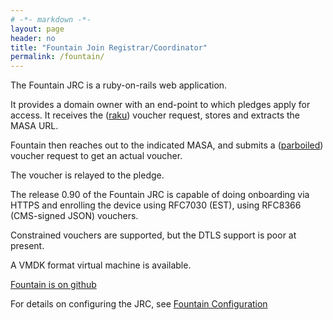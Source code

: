 ```yaml
---
# -*- markdown -*-
layout: page
header: no
title: "Fountain Join Registrar/Coordinator"
permalink: /fountain/
---
```


The Fountain JRC is a ruby-on-rails web application.

It provides a domain owner with an end-point to which pledges apply for
access.  It receives the ([raku](/terminology#raku)) voucher request, stores
and extracts the MASA URL.

Fountain then reaches out to the indicated MASA, and submits a
([parboiled](/terminology#parboiled)) voucher request to get an actual voucher.

The voucher is relayed to the pledge.

The release 0.90 of the Fountain JRC is capable of doing onboarding via HTTPS and enrolling the device using RFC7030 (EST), using RFC8366 (CMS-signed JSON) vouchers.

Constrained vouchers are supported, but the DTLS support is poor at present.

A VMDK format virtual machine is available.

[Fountain is on github](https://github.com/AnimaGUS-minerva/fountain)

For details on configuring the JRC, see [Fountain Configuration](/fountain/configuration)

